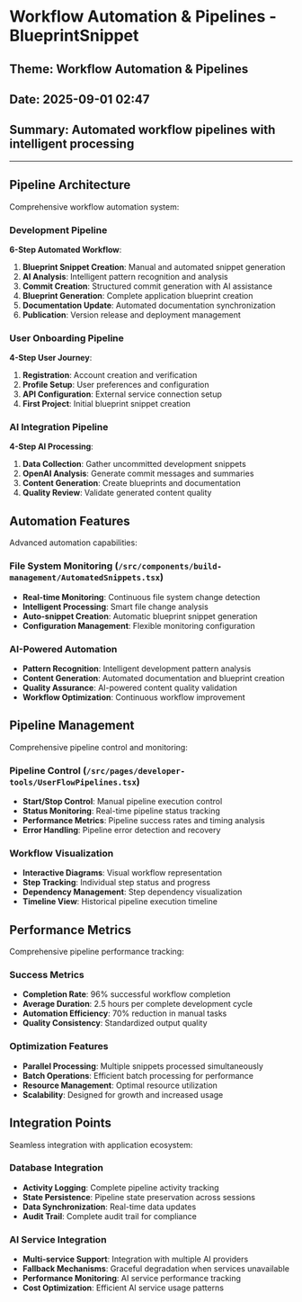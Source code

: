 # Workflow Automation & Pipelines - BlueprintSnippet
## Theme: Workflow Automation & Pipelines
## Date: 2025-09-01 02:47
## Summary: Automated workflow pipelines with intelligent processing

---

## Pipeline Architecture
Comprehensive workflow automation system:

### Development Pipeline
**6-Step Automated Workflow**:
1. **Blueprint Snippet Creation**: Manual and automated snippet generation
2. **AI Analysis**: Intelligent pattern recognition and analysis
3. **Commit Creation**: Structured commit generation with AI assistance
4. **Blueprint Generation**: Complete application blueprint creation
5. **Documentation Update**: Automated documentation synchronization
6. **Publication**: Version release and deployment management

### User Onboarding Pipeline
**4-Step User Journey**:
1. **Registration**: Account creation and verification
2. **Profile Setup**: User preferences and configuration
3. **API Configuration**: External service connection setup
4. **First Project**: Initial blueprint snippet creation

### AI Integration Pipeline
**4-Step AI Processing**:
1. **Data Collection**: Gather uncommitted development snippets
2. **OpenAI Analysis**: Generate commit messages and summaries
3. **Content Generation**: Create blueprints and documentation
4. **Quality Review**: Validate generated content quality

## Automation Features
Advanced automation capabilities:

### File System Monitoring (`/src/components/build-management/AutomatedSnippets.tsx`)
- **Real-time Monitoring**: Continuous file system change detection
- **Intelligent Processing**: Smart file change analysis
- **Auto-snippet Creation**: Automatic blueprint snippet generation
- **Configuration Management**: Flexible monitoring configuration

### AI-Powered Automation
- **Pattern Recognition**: Intelligent development pattern analysis
- **Content Generation**: Automated documentation and blueprint creation
- **Quality Assurance**: AI-powered content quality validation
- **Workflow Optimization**: Continuous workflow improvement

## Pipeline Management
Comprehensive pipeline control and monitoring:

### Pipeline Control (`/src/pages/developer-tools/UserFlowPipelines.tsx`)
- **Start/Stop Control**: Manual pipeline execution control
- **Status Monitoring**: Real-time pipeline status tracking
- **Performance Metrics**: Pipeline success rates and timing analysis
- **Error Handling**: Pipeline error detection and recovery

### Workflow Visualization
- **Interactive Diagrams**: Visual workflow representation
- **Step Tracking**: Individual step status and progress
- **Dependency Management**: Step dependency visualization
- **Timeline View**: Historical pipeline execution timeline

## Performance Metrics
Comprehensive pipeline performance tracking:

### Success Metrics
- **Completion Rate**: 96% successful workflow completion
- **Average Duration**: 2.5 hours per complete development cycle
- **Automation Efficiency**: 70% reduction in manual tasks
- **Quality Consistency**: Standardized output quality

### Optimization Features
- **Parallel Processing**: Multiple snippets processed simultaneously
- **Batch Operations**: Efficient batch processing for performance
- **Resource Management**: Optimal resource utilization
- **Scalability**: Designed for growth and increased usage

## Integration Points
Seamless integration with application ecosystem:

### Database Integration
- **Activity Logging**: Complete pipeline activity tracking
- **State Persistence**: Pipeline state preservation across sessions
- **Data Synchronization**: Real-time data updates
- **Audit Trail**: Complete audit trail for compliance

### AI Service Integration
- **Multi-service Support**: Integration with multiple AI providers
- **Fallback Mechanisms**: Graceful degradation when services unavailable
- **Performance Monitoring**: AI service performance tracking
- **Cost Optimization**: Efficient AI service usage patterns